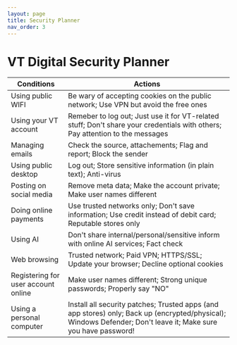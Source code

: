 ```yaml
---
layout: page
title: Security Planner
nav_order: 3
---
```


# VT Digital Security Planner

| Conditions | Actions |
|-----------|--------|
| Using public WIFI | Be wary of accepting cookies on the public network; Use VPN but avoid the free ones |
| Using your VT account | Remeber to log out; Just use it for VT-related stuff; Don't share your credentials with others; Pay attention to the messages |
| Managing emails | Check the source, attachements; Flag and report; Block the sender |
| Using public desktop | Log out; Store sensitive information (in plain text); Anti-virus |
| Posting on social media | Remove meta data; Make the account private; Make user names different |
| Doing online payments | Use trusted networks only; Don't save information; Use credit instead of debit card; Reputable stores only |
| Using AI | Don't share internal/personal/sensitive inform with online AI services; Fact check |
| Web browsing | Trusted network; Paid VPN; HTTPS/SSL; Update your browser; Decline optional cookies |
| Registering for user account online | Make user names different; Strong unique passwords; Properly say "NO" |
| Using a personal computer | Install all security patches; Trusted apps (and app stores) only; Back up (encrypted/physical); Windows Defender; Don't leave it; Make sure you have password! |
